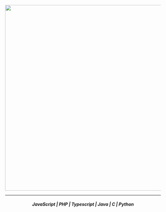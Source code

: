<p align="center">
    <img width="600px" src="https://i.imgur.com/bGNL2u3.gif"/> <br>
</p>
<hr>
<h5 align="center">JavaScript | PHP | Typescript | Java | C | Python </h5>

